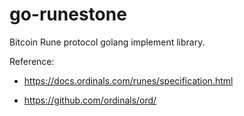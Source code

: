 # go-runestone

Bitcoin Rune protocol golang implement library.

Reference:

* https://docs.ordinals.com/runes/specification.html

* https://github.com/ordinals/ord/
